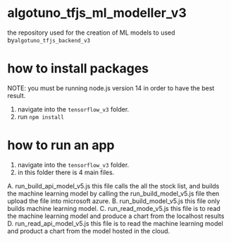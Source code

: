 # algotuno_tfjs_ml_modeller_v3
the repository used for the creation of ML models to used by`algotuno_tfjs_backend_v3`

# how to install packages
NOTE: you must be running node.js version 14 in order to have the best result.

1. navigate into the `tensorflow_v3` folder.
2. run `npm install`


# how to run an app

1. navigate into the `tensorflow_v3` folder.
2. in this folder there is 4 main files.

A. run_build_api_model_v5.js
this file calls the all the stock list, and builds the machine learning model
by calling the run_build_model_v5.js file then upload the file into microsoft azure.
B. run_build_model_v5.js
this file only builds machine learning model.
C. run_read_mode_v5.js
this file is to read the machine learning model and produce a chart from the localhost results
D. run_read_api_model_v5.js
this file is to read the machine learning model and product a chart from the model hosted in the cloud.